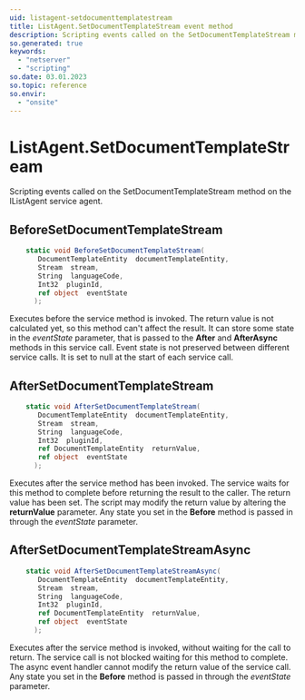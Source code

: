 ```yaml
---
uid: listagent-setdocumenttemplatestream
title: ListAgent.SetDocumentTemplateStream event method
description: Scripting events called on the SetDocumentTemplateStream method on the ListAgent service agent.
so.generated: true
keywords:
  - "netserver"
  - "scripting"
so.date: 03.01.2023
so.topic: reference
so.envir:
  - "onsite"
---
```

# ListAgent.SetDocumentTemplateStream

Scripting events called on the <see cref='M:SuperOffice.CRM.Services.IListAgent.SetDocumentTemplateStream'>SetDocumentTemplateStream</see> method on the <see cref='IListAgent'>IListAgent</see>  service agent.

## BeforeSetDocumentTemplateStream
```cs
    static void BeforeSetDocumentTemplateStream(
       DocumentTemplateEntity  documentTemplateEntity,
       Stream  stream,
       String  languageCode,
       Int32  pluginId,
       ref object  eventState
      );
```
Executes before the service method is invoked.
The return value is not calculated yet, so this method can't affect the result.
It can store some state in the *eventState* parameter, that is passed to the **After** and **AfterAsync** methods in this service call.
Event state is not preserved between different service calls. It is set to null at the start of each service call.
## AfterSetDocumentTemplateStream
```cs
    static void AfterSetDocumentTemplateStream(
       DocumentTemplateEntity  documentTemplateEntity,
       Stream  stream,
       String  languageCode,
       Int32  pluginId,
       ref DocumentTemplateEntity  returnValue,
       ref object  eventState
      );
```
Executes after the service method has been invoked. The service waits for this method to complete before returning the result to the caller.
The return value has been set. The script may modify the return value by altering the **returnValue** parameter.
Any state you set in the **Before** method is passed in through the *eventState* parameter.
## AfterSetDocumentTemplateStreamAsync
```cs
    static void AfterSetDocumentTemplateStreamAsync(
       DocumentTemplateEntity  documentTemplateEntity,
       Stream  stream,
       String  languageCode,
       Int32  pluginId,
       ref DocumentTemplateEntity  returnValue,
       ref object  eventState
      );
```
Executes after the service method is invoked, without waiting for the call to return.
The service call is not blocked waiting for this method to complete.
The async event handler cannot modify the return value of the service call.
Any state you set in the **Before** method is passed in through the *eventState* parameter.

